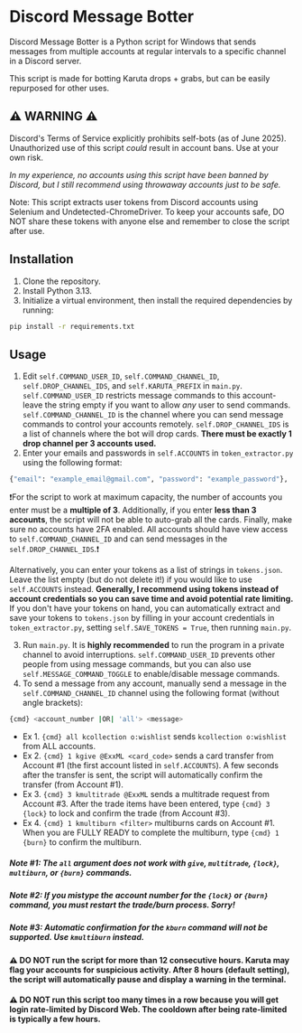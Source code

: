 # Discord Message Botter
Discord Message Botter is a Python script for Windows that sends messages from multiple accounts at regular intervals to a specific channel in a Discord server.

This script is made for botting Karuta drops + grabs, but can be easily repurposed for other uses.

## ⚠️ WARNING ⚠️
Discord's Terms of Service explicitly prohibits self-bots (as of June 2025). Unauthorized use of this script *could* result in account bans. Use at your own risk.

*In my experience, no accounts using this script have been banned by Discord, but I still recommend using throwaway accounts just to be safe.*

Note: This script extracts user tokens from Discord accounts using Selenium and Undetected-ChromeDriver. To keep your accounts safe, DO NOT share these tokens with anyone else and remember to close the script after use.

## Installation
1. Clone the repository.
2. Install Python 3.13.
3. Initialize a virtual environment, then install the required dependencies by running:
```bash
pip install -r requirements.txt
```
## Usage
1. Edit `self.COMMAND_USER_ID`, `self.COMMAND_CHANNEL_ID`, `self.DROP_CHANNEL_IDS`, and `self.KARUTA_PREFIX` in `main.py`. `self.COMMAND_USER_ID` restricts message commands to this account- leave the string empty if you want to allow *any* user to send commands. `self.COMMAND_CHANNEL_ID` is the channel where you can send message commands to control your accounts remotely. `self.DROP_CHANNEL_IDS` is a list of channels where the bot will drop cards. **There must be exactly 1 drop channel per 3 accounts used.**
2. Enter your emails and passwords in `self.ACCOUNTS` in `token_extractor.py` using the following format:
```python
{"email": "example_email@gmail.com", "password": "example_password"}, ...
```
❗For the script to work at maximum capacity, the number of accounts you enter must be a **multiple of 3**. Additionally, if you enter **less than 3 accounts**, the script will not be able to auto-grab all the cards. Finally, make sure no accounts have 2FA enabled. All accounts should have view access to `self.COMMAND_CHANNEL_ID` and can send messages in the `self.DROP_CHANNEL_IDS`.❗

Alternatively, you can enter your tokens as a list of strings in `tokens.json`. Leave the list empty (but do not delete it!) if you would like to use `self.ACCOUNTS` instead. **Generally, I recommend using tokens instead of account credentials so you can save time and avoid potential rate limiting.** If you don't have your tokens on hand, you can automatically extract and save your tokens to `tokens.json` by filling in your account credentials in `token_extractor.py`, setting `self.SAVE_TOKENS = True`, then running `main.py`.

3. Run `main.py`. It is **highly recommended** to run the program in a private channel to avoid interruptions. `self.COMMAND_USER_ID` prevents other people from using message commands, but you can also use `self.MESSAGE_COMMAND_TOGGLE` to enable/disable message commands.
4. To send a message from any account, manually send a message in the `self.COMMAND_CHANNEL_ID` channel using the following format (without angle brackets):
```bash
{cmd} <account_number |OR| 'all'> <message>
```
- Ex 1. `{cmd} all kcollection o:wishlist` sends `kcollection o:wishlist` from ALL accounts.
- Ex 2. `{cmd} 1 kgive @ExxML <card_code>` sends a card transfer from Account #1 (the first account listed in `self.ACCOUNTS`). A few seconds after the transfer is sent, the script will automatically confirm the transfer (from Account #1).
- Ex 3. `{cmd} 3 kmultitrade @ExxML` sends a multitrade request from Account #3. After the trade items have been entered, type `{cmd} 3 {lock}` to lock and confirm the trade (from Account #3).
- Ex 4. `{cmd} 1 kmultiburn <filter>` multiburns cards on Account #1. When you are FULLY READY to complete the multiburn, type `{cmd} 1 {burn}` to confirm the multiburn.

##### Note #1: The `all` argument does not work with `give`, `multitrade`, `{lock}`, `multiburn`, or `{burn}` commands.
##### Note #2: If you mistype the account number for the `{lock}` or `{burn}` command, you must restart the trade/burn process. Sorry!
##### Note #3: Automatic confirmation for the `kburn` command will not be supported. Use `kmultiburn` instead.

#### ⚠️ **DO NOT** run the script for more than 12 consecutive hours. Karuta may flag your accounts for suspicious activity. After 8 hours (default setting), the script will automatically pause and display a warning in the terminal.
#### ⚠️ **DO NOT** run this script too many times in a row because you will get login rate-limited by Discord Web. The cooldown after being rate-limited is typically a few hours.